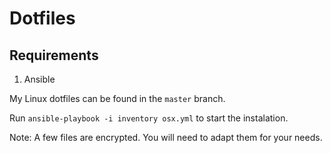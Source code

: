# Dotfiles

## Requirements

1. Ansible

My Linux dotfiles can be found in the ```master``` branch.

Run ```ansible-playbook -i inventory osx.yml``` to start the instalation.

Note: A few files are encrypted. You will need to adapt them for your needs.
